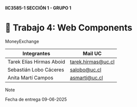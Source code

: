 #### IIC3585-1 SECCIÓN 1 - GRUPO 1
# 🤖 Trabajo 4: Web Components

MoneyExchange

| Integrantes | Mail UC |
|-|-|
| Tarek Elías Hirmas Aboid | tarek.hirmas@uc.cl |
| Sebastián Lobo Cáceres | salobo@uc.cl|
| Anita Martí Campos | asmarti@uc.cl |

> [!NOTE]
> Fecha de entrega 09-06-2025
